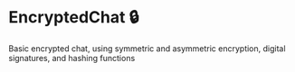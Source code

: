 # EncryptedChat 🔒 
Basic encrypted chat, using symmetric and asymmetric encryption, digital signatures, and hashing functions
